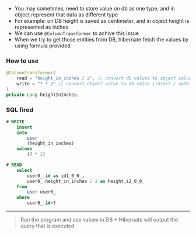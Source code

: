 - You may sometimes, need to store value on db as one type, and in object represent that data as different type
- For example: on DB height is saved as centimeter, and in object height is represented as inches
- We can use `@ColumnTransformer` to achive this issue
- When we try to get those entities from DB, hibernate fetch the values by using formula provided

### How to use
```java
@ColumnTransformer(
    read = "height_in_inches / 2", // convert db values to object value (read)
    write = "? * 2" // convert object value to db value (insert / update)
)
private Long heightInInches;
```
### SQL fired
```sql
# WRITE
    insert 
    into
        user
        (height_in_inches) 
    values
        (? * 2)

# READ
    select
        user0_.id as id1_0_0_,
        user0_.height_in_inches / 2 as height_i2_0_0_ 
    from
        user user0_ 
    where
        user0_.id=?
``` 

------

>Run the program and see values in DB + Hibernate will output the query that is executed